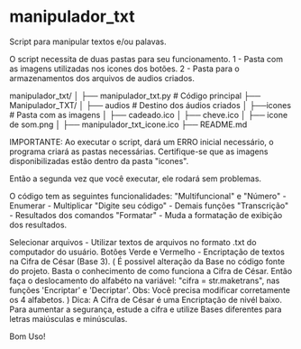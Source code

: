 # manipulador_txt
 Script para manipular textos e/ou palavas.

 O script necessita de duas pastas para seu funcionamento.
 1 - Pasta com as imagens utilizadas nos icones dos botões.
 2 - Pasta para o armazenamentos dos arquivos de audios criados.

manipulador_txt/
│
├── manipulador_txt.py  # Código principal
├── Manipulador_TXT/
│   ├── audios  # Destino dos áudios criados
│   ├──icones  # Pasta com as imagens
│       ├── cadeado.ico
│       ├── cheve.ico
│       ├── icone de som.png
│       ├── manipulador_txt_icone.ico
├── README.md  

 IMPORTANTE:
 Ao executar o script, dará um ERRO inicial necessário, 
 o programa criará as pastas necessárias. Certifique-se 
 que as imagens disponibilizadas estão dentro da pasta "icones".

 Então a segunda vez que você executar, ele rodará sem problemas.

 O código tem as seguintes funcionalidades:
 "Multifuncional" e "Número" - Enumerar - Multiplicar
 "Digite seu código" - Demais funções
 "Transcrição" - Resultados dos comandos
 "Formatar" - Muda a formatação de exibição dos resultados.

 Selecionar arquivos - Utilizar textos de arquivos no formato .txt 
                       do computador do usuário.
 Botões Verde e Vermelho - Encriptação de textos na Cifra de César (Base 3).
                          (
                            É possivel alteração da Base no código fonte do projeto. 
                          Basta o conhecimento de como funciona a Cifra de César. 
                          Então faça o deslocamento do alfabéto na variável: 
                          "cifra = str.maketrans", nas funções 'Encriptar' e 'Decriptar'. 
                          Obs: Você precisa modificar corretamente os 4 alfabetos.
                          )
Dica: 
    A Cifra de César é uma Encriptação de nivél baixo. Para aumentar a segurança, 
    estude a cifra e utilize Bases diferentes para letras maiúsculas e minúsculas.

Bom Uso! 